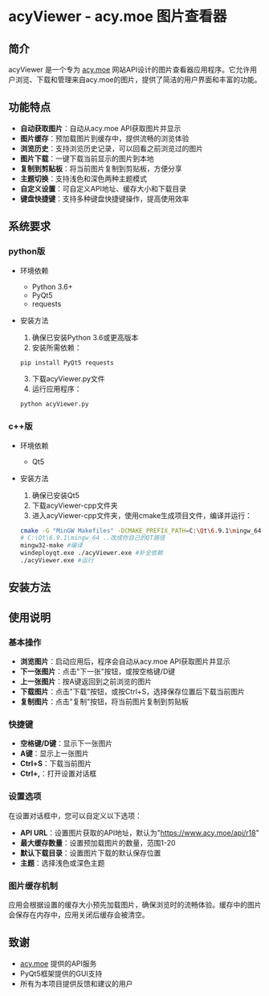 # acyViewer - acy.moe 图片查看器

## 简介

acyViewer 是一个专为 [acy.moe](https://www.acy.moe) 网站API设计的图片查看器应用程序。它允许用户浏览、下载和管理来自acy.moe的图片，提供了简洁的用户界面和丰富的功能。

## 功能特点

- **自动获取图片**：自动从acy.moe API获取图片并显示
- **图片缓存**：预加载图片到缓存中，提供流畅的浏览体验
- **浏览历史**：支持浏览历史记录，可以回看之前浏览过的图片
- **图片下载**：一键下载当前显示的图片到本地
- **复制到剪贴板**：将当前图片复制到剪贴板，方便分享
- **主题切换**：支持浅色和深色两种主题模式
- **自定义设置**：可自定义API地址、缓存大小和下载目录
- **键盘快捷键**：支持多种键盘快捷键操作，提高使用效率

## 系统要求
### python版
+ 环境依赖
    + Python 3.6+
    + PyQt5
    + requests
+ 安装方法
    1. 确保已安装Python 3.6或更高版本
    2. 安装所需依赖：

    ```bash
    pip install PyQt5 requests
    ```

    3. 下载acyViewer.py文件
    4. 运行应用程序：

    ```bash
    python acyViewer.py
    ```
### c++版
+ 环境依赖
    + Qt5
+ 安装方法
    1. 确保已安装Qt5
    2. 下载acyViewer-cpp文件夹
    3. 进入acyViewer-cpp文件夹，使用cmake生成项目文件，编译并运行：

    ```bash
    cmake -G "MinGW Makefiles" -DCMAKE_PREFIX_PATH=C:\Qt\6.9.1\mingw_64 ..
    # C:\Qt\6.9.1\mingw_64 ..改成你自己的QT路径
    mingw32-make #编译
    windeployqt.exe ./acyViewer.exe #补全依赖
    ./acyViewer.exe #运行
    ```

## 安装方法



## 使用说明

### 基本操作

- **浏览图片**：启动应用后，程序会自动从acy.moe API获取图片并显示
- **下一张图片**：点击"下一张"按钮，或按空格键/D键
- **上一张图片**：按A键返回到之前浏览的图片
- **下载图片**：点击"下载"按钮，或按Ctrl+S，选择保存位置后下载当前图片
- **复制图片**：点击"复制"按钮，将当前图片复制到剪贴板

### 快捷键

- **空格键/D键**：显示下一张图片
- **A键**：显示上一张图片
- **Ctrl+S**：下载当前图片
- **Ctrl+,**：打开设置对话框

### 设置选项

在设置对话框中，您可以自定义以下选项：

- **API URL**：设置图片获取的API地址，默认为"https://www.acy.moe/api/r18"
- **最大缓存数量**：设置预加载图片的数量，范围1-20
- **默认下载目录**：设置图片下载的默认保存位置
- **主题**：选择浅色或深色主题

### 图片缓存机制

应用会根据设置的缓存大小预先加载图片，确保浏览时的流畅体验。缓存中的图片会保存在内存中，应用关闭后缓存会被清空。


## 致谢

- [acy.moe](https://www.acy.moe) 提供的API服务
- PyQt5框架提供的GUI支持
- 所有为本项目提供反馈和建议的用户